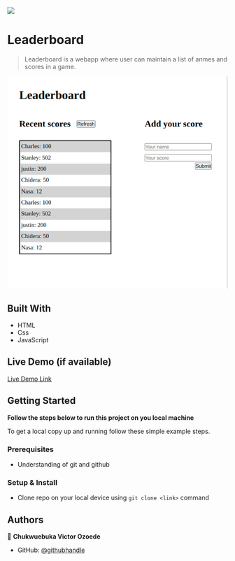 ![](https://img.shields.io/badge/Microverse-blueviolet)

# Leaderboard

> Leaderboard is a webapp where user can maintain a list of anmes and scores in a game.

<img width="563" src="./src/Leaderboard.png">


## Built With

- HTML
- Css
- JavaScript

## Live Demo (if available)

[Live Demo Link](https://chukwuebukavictor.github.io/Leader-board/dist)

## Getting Started

**Follow the steps below to run this project on you local machine**


To get a local copy up and running follow these simple example steps.

### Prerequisites
- Understanding of git and github
### Setup & Install
- Clone repo on your local device using `git clone <link>` command

## Authors
👤 **Chukwuebuka Victor Ozoede**

- GitHub: [@githubhandle](https://github.com/chukwuebukaVictor)